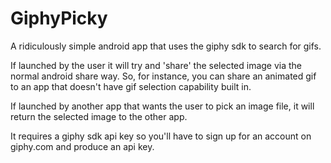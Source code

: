# GiphyPicky

A ridiculously simple android app that uses the giphy sdk to search for gifs.

If launched by the user it will try and 'share' the selected image via the normal android share way. So, for instance, you can share an animated gif to an app that doesn't have gif selection capability built in.

If launched by another app that wants the user to pick an image file, it will return the selected image to the other app.

It requires a giphy sdk api key so you'll have to sign up for an account on giphy.com and produce an api key.

